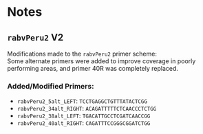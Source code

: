 # Notes

## `rabvPeru2` V2

Modifications made to the `rabvPeru2` primer scheme:  
Some alternate primers were added to improve coverage in poorly performing areas, and primer 40R was completely replaced.

### Added/Modified Primers:

- `rabvPeru2_5alt_LEFT`: `TCCTGAGGCTGTTTATACTCGG`  
- `rabvPeru2_34alt_RIGHT`: `ACAGATTTTTCTCAACCCTCTGG`  
- `rabvPeru2_38alt_LEFT`: `TGACATTGCCTCGATCAACCGG`  
- `rabvPeru2_40alt_RIGHT`: `CAGATTTCCGGGCGGATCTGG`